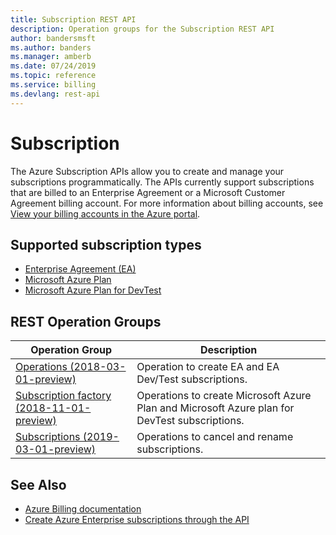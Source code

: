 ```yaml
---
title: Subscription REST API
description: Operation groups for the Subscription REST API
author: bandersmsft
ms.author: banders
ms.manager: amberb
ms.date: 07/24/2019
ms.topic: reference
ms.service: billing
ms.devlang: rest-api
---
```


# Subscription

The Azure Subscription APIs allow you to create and manage your subscriptions programmatically. The APIs currently support subscriptions that are billed to an Enterprise Agreement or a Microsoft Customer Agreement billing account. For more information about billing accounts, see [View your billing accounts in the Azure portal](https://docs.microsoft.com/azure/billing/billing-view-all-accounts).

## Supported subscription types

- [Enterprise Agreement (EA)](https://azure.microsoft.com/pricing/enterprise-agreement/)
- [Microsoft Azure Plan](https://azure.microsoft.com/offers/ms-azr-0017g/)
- [Microsoft Azure Plan for DevTest](https://azure.microsoft.com/offers/ms-azr-0148g/)

## REST Operation Groups

| Operation Group | Description |
| --- | --- |
| [Operations (2018-03-01-preview)](xref:management.azure.com.subscription.operations) | Operation to create EA and EA Dev/Test subscriptions. |
| [Subscription factory (2018-11-01-preview)](xref:management.azure.com.subscription.subscriptionfactory) | Operations to create Microsoft Azure Plan and Microsoft Azure plan for DevTest subscriptions. |
| [Subscriptions (2019-03-01-preview)](xref:management.azure.com.subscription.subscriptions) | Operations to cancel and rename subscriptions. |

## See Also

- [Azure Billing documentation](https://docs.microsoft.com/en-us/azure/billing/)
- [Create Azure Enterprise subscriptions through the API](https://docs.microsoft.com/azure/azure-resource-manager/programmatically-create-subscription)
